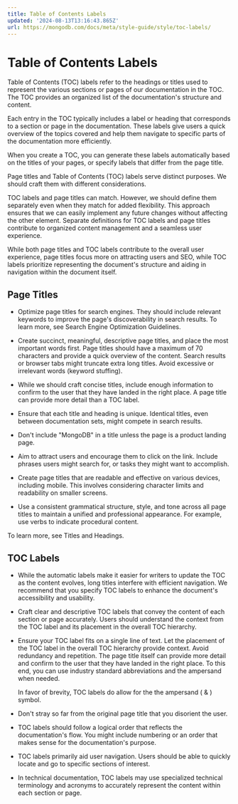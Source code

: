 ```yaml
---
title: Table of Contents Labels
updated: '2024-08-13T13:16:43.865Z'
url: https://mongodb.com/docs/meta/style-guide/style/toc-labels/
---
```


# Table of Contents Labels

Table of Contents (TOC) labels refer to the headings or titles used to represent the various sections or pages of our documentation in the TOC. The TOC provides an organized list of the documentation's structure and content.

Each entry in the TOC typically includes a label or heading that corresponds to a section or page in the documentation. These labels give users a quick overview of the topics covered and help them navigate to specific parts of the documentation more efficiently.

When you create a TOC, you can generate these labels automatically based on the titles of your pages, or specify labels that differ from the page title.

Page titles and Table of Contents (TOC) labels serve distinct purposes. We should craft them with different considerations.

TOC labels and page titles can match. However, we should define them separately even when they match for added flexibility. This approach ensures that we can easily implement any future changes without affecting the other element. Separate definitions for TOC labels and page titles contribute to organized content management and a seamless user experience.

While both page titles and TOC labels contribute to the overall user experience, page titles focus more on attracting users and SEO, while TOC labels prioritize representing the document's structure and aiding in navigation within the document itself.

## Page Titles

- Optimize page titles for search engines. They should include relevant keywords to improve the page's discoverability in search results. To learn more, see Search Engine Optimization Guidelines.

- Create succinct, meaningful, descriptive page titles, and place the most important words first. Page titles should have a maximum of 70 characters and provide a quick overview of the content. Search results or browser tabs might truncate extra long titles. Avoid excessive or irrelevant words (keyword stuffing).

- While we should craft concise titles, include enough information to confirm to the user that they have landed in the right place. A page title can provide more detail than a TOC label.

- Ensure that each title and heading is unique. Identical titles, even between documentation sets, might compete in search results.

- Don't include "MongoDB" in a title unless the page is a product landing page.

- Aim to attract users and encourage them to click on the link. Include phrases users might search for, or tasks they might want to accomplish.

- Create page titles that are readable and effective on various devices, including mobile. This involves considering character limits and readability on smaller screens.

- Use a consistent grammatical structure, style, and tone across all page titles to maintain a unified and professional appearance. For example, use verbs to indicate procedural content.

To learn more, see Titles and Headings.

## TOC Labels

- While the automatic labels make it easier for writers to update the TOC as the content evolves, long titles interfere with efficient navigation. We recommend that you specify TOC labels to enhance the document's accessibility and usability.

- Craft clear and descriptive TOC labels that convey the content of each section or page accurately. Users should understand the context from the TOC label and its placement in the overall TOC hierarchy.

- Ensure your TOC label fits on a single line of text. Let the placement of the TOC label in the overall TOC hierarchy provide context. Avoid redundancy and repetition. The page title itself can provide more detail and confirm to the user that they have landed in the right place. To this end, you can use industry standard abbreviations and the ampersand when needed.

  In favor of brevity, TOC labels do allow for the the ampersand ( & ) symbol.

- Don't stray so far from the original page title that you disorient the user.

- TOC labels should follow a logical order that reflects the documentation's flow. You might include numbering or an order that makes sense for the documentation's purpose.

- TOC labels primarily aid user navigation. Users should be able to quickly locate and go to specific sections of interest.

- In technical documentation, TOC labels may use specialized technical terminology and acronyms to accurately represent the content within each section or page.